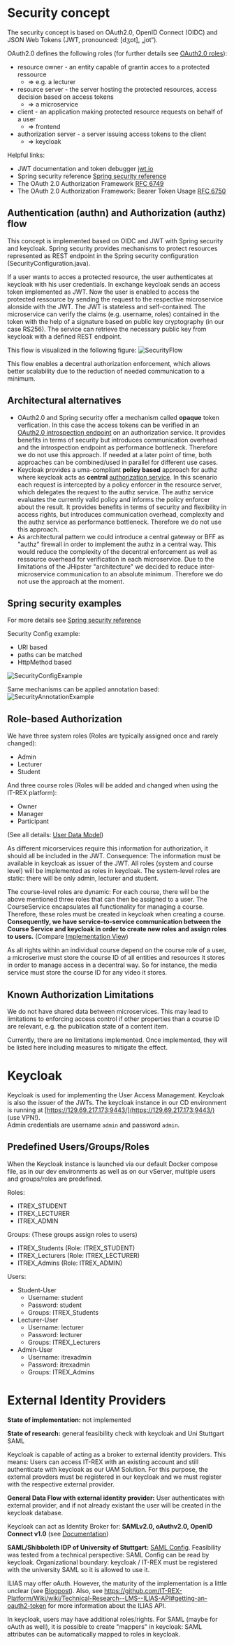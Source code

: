 
# Security concept
The security concept is based on OAuth2.0, OpenID Connect (OIDC) and JSON Web Tokens (JWT, pronounced: [dʒɒt], „jot“).

OAuth2.0 defines the following roles (for further details see [OAuth2.0 roles](https://tools.ietf.org/html/rfc6749#section-1.1)):
- resource owner - an entity capable of grantin acces to a protected ressource
    - => e.g. a lecturer
- resource server - the server hosting the protected resources, access decision based on access tokens
    - => a microservice
- client - an application making protected resource requests on behalf of a user
    - => frontend
- authorization server - a server issuing access tokens to the client
    - => keycloak

Helpful links:
- JWT documentation and token debugger [jwt.io](https://jwt.io/)
- Spring security reference [Spring security reference](https://docs.spring.io/spring-security/site/docs/current/reference/html5/)
- The OAuth 2.0 Authorization Framework [RFC 6749](https://tools.ietf.org/html/rfc6749)
- The OAuth 2.0 Authorization Framework: Bearer Token Usage [RFC 6750](https://tools.ietf.org/html/rfc6750)

## Authentication (authn) and Authorization (authz) flow
This concept is implemented based on OIDC and JWT with Spring security and keycloak. Spring security provides mechanisms to protect resources represented as REST endpoint in the Spring security configuration (SecurityConfiguration.java).

If a user wants to acces a protected resource, the user authenticates at keycloak with his user credentials. In exchange keycloak sends an access token implemented as JWT. 
Now the user is enabled to access the protected ressource by sending the request to the respective microservice alonside with the JWT. 
The JWT is stateless and self-contained. The microservice can verify the claims (e.g. username, roles) contained in the token with the help of a signature based on public key cryptography (in our case RS256). The service can retrieve the necessary public key from keycloak with a defined REST endpoint.

This flow is visualized in the following figure:
![SecurityFlow](Images/Architecture/SecurityFlow.PNG)

This flow enables a decentral authorization enforcement, which allows better scalability due to the reduction of needed communication to a minimum.
## Architectural alternatives
- OAuth2.0 and Spring security offer a mechanism called **opaque** token verfication. In this case the access tokens can be verified in an [OAuth2.0 introspection endpoint](https://tools.ietf.org/html/rfc7662) on an authorization service. It provides benefits in terms of security but introduces communication overhead and the introspection endpoint as performance bottleneck. Therefore we do not use this approach. If needed at a later point of time, both approaches can be combined/used in parallel for different use cases.
- Keycloak provides a uma-compliant **policy based** approach for authz where keycloak acts as **central** [authorization service](https://www.keycloak.org/docs/latest/authorization_services/index.html). In this scenario each request is intercepted by a policy enforcer in the resource server, which delegates the request to the authz service. The authz service evaluates the currently valid policy and informs the policy enforcer about the result. It provides benefits in terms of security and flexibility in access rights, but introduces communication overhead, complexity and the authz service as performance bottleneck. Therefore we do not use this approach.
- As architectural pattern we could introduce a central gateway or BFF as "authz" firewall in order to implement the authz in a central way. This would reduce the complexity of the decentral enforcement as well as ressource overhead for verification in each microservice. Due to the limitations of the JHipster "architecture" we decided to reduce inter-microservice communication to an absolute minimum. Therefore we do not use the approach at the moment.
## Spring security examples
For more details see [Spring security reference](https://docs.spring.io/)

Security Config example:
- URI based
- paths can be matched
- HttpMethod based

![SecurityConfigExample](Images/Architecture/SecurityConfigExample.PNG)

Same mechanisms can be applied annotation based:
![SecurityAnnotationExample](Images/Architecture/SecurityAnnotationExample.PNG)

## Role-based Authorization

We have three system roles (Roles are typically assigned once and rarely changed):

- Admin
- Lecturer
- Student

And three course roles (Roles will be added and changed when using the IT-REX platform):

- Owner
- Manager
- Participant

(See all details: [User Data Model](Application-Architecture--Data-Model--User))

As different micorservices require this information for authorization, it should all be included in the JWT. Consequence: The information must be available in keycloak as issuer of the JWT. All roles (system and course level) will be implemented as roles in keycloak. The system-level roles are static: there will be only admin, lecturer and student.

The course-level roles are dynamic: For each course, there will be the above mentioned three roles that can then be assigned to a user. The CourseService encapsulates all functionality for managing a course. Therefore, these roles must be created in keycloak when creating a course. **Consequently, we have service-to-service communication between the Course Service and keycloak in order to create new roles and assign roles to users.** (Compare [Implementation View](./Application-Architecture--Implementation-View#course-service))

As all rights within an individual course depend on the course role of a user, a microserive must store the course ID of all entities and resources it stores in order to manage access in a decentral way. So for instance, the media service must store the course ID for any video it stores.

## Known Authorization Limitations

We do not have shared data between microservices. This may lead to limitations to enforcing access control if other properties than a course ID are relevant, e.g. the publication state of a content item.

Currently, there are no limitations implemented. Once implemented, they will be listed here including measures to mitigate the effect.

# Keycloak

Keycloak is used for implementing the User Access Management. Keycloak is also the issuer of the JWTs.
The keycloak instance in our CD environment is running at [https://129.69.217.173:9443/](https://129.69.217.173:9443/) (use VPN!).  
Admin credentials are username `admin` and password `admin`.

## Predefined Users/Groups/Roles

When the Keycloak instance is launched via our default Docker compose file, as in our dev environments as well as on our vServer, multiple users and groups/roles are predefined.

Roles:

- ITREX_STUDENT
- ITREX_LECTURER
- ITREX_ADMIN

Groups: (These groups assign roles to users)

- ITREX_Students (Role: ITREX_STUDENT)
- ITREX_Lecturers (Role: ITREX_LECTURER)
- ITREX_Admins (Role: ITREX_ADMIN)

Users:

- Student-User
  - Username: student
  - Password: student
  - Groups: ITREX_Students
- Lecturer-User
  - Username: lecturer
  - Password: lecturer
  - Groups: ITREX_Lecturers
- Admin-User
  - Username: itrexadmin
  - Password: itrexadmin
  - Groups: ITREX_Admins

# External Identity Providers

**State of implementation:** not implemented

**State of research:** general feasibility check with keycloak and Uni Stuttgart SAML

Keycloak is capable of acting as a broker to external identity providers. This means: Users can access IT-REX with an existing account and still authenticate with keycloak as our UAM Solution. For this purpose, the external provders must be registered in our keycloak and we must register with the respective external provider.

**General Data Flow with external identity provider:** User authenticates with external provider, and if not already existant the user will be created in the keycloak database.

Keycloak can act as Identity Broker for: **SAMLv2.0, oAuthv2.0, OpenID Connect v1.0** (see [Documentation](https://www.keycloak.org/docs/latest/server_admin/index.html#_identity_broker))

**SAML/Shibboleth IDP of University of Stuttgart:** [SAML Config](https://idp.uni-stuttgart.de/idp/shibboleth). Feasibility was tested from a technical perspective: SAML Config can be read by keycloak. Organizational boundary: keycloak / IT-REX must be registered with the university SAML so it is allowed to use it.

ILIAS may offer oAuth. However, the maturity of the implementation is a little unclear (see [Blogpost](https://docu.ilias.de/goto_docu_wiki_wpage_3521_1357.html)). Also, see https://github.com/IT-REX-Platform/Wiki/wiki/Technical-Research--LMS--ILIAS-API#getting-an-oauth2-token for more information about the ILIAS API.

In keycloak, users may have additional roles/rights. For SAML (maybe for oAuth as well), it is possible to create "mappers" in keycloak: SAML attributes can be automatically mapped to roles in keycloak.
